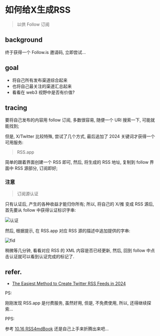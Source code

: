 # 如何给X生成RSS
> 以供 Follow 订阅

## background
终于获得一个 Follow.is 邀请码,
立即尝试...

## goal

- 将自己所有发布渠道综合起来
- 也将自己最关注的渠道汇总起来
- 看看在 web3 视野中是否有价值?


## tracing

要将自己发布的内容用 follow 订阅, 多数很容易,
随便一个 URl 搜索一下, 可能就能找到;

但是, X/Twitter 比较特殊,
尝试了几个方式, 最后追加了 2024 关键词才获得一个可用服务:

> RSS.app

简单的跟着界面创建一个 RSS 即可,
然后, 将生成的 RSS 地址, 复制到 follow 界面中 RSS 源部分,
订阅即好;

### 注意
> 订阅源认证

只有认证后, 产生的各种收益才能归你所有;
所以, 将自己的 X/推 变成 RSS 源后,
首先要从 follow 中获得认证标识字串:

![认证](https://ipic.zoomquiet.top/2024-10-15-zshot%202024-10-15%2015.12.19.jpg)

然后, 根据提示, 在 RSS.app 对应 RSS 源的描述中追加提供的字串:

![fid](https://ipic.zoomquiet.top/2024-10-15-WechatIMG5607.jpg)

稍微等几分钟, 看看对应 RSS 的 XML 内容是否已经更新,
然后, 回到 follow 中点击认证就可以看到认证完成的标记了.


## refer.
- [The Easiest Method to Create Twitter RSS Feeds in 2024](https://www.wprssaggregator.com/twitter-rss/)

PS:

刚刚发现 RSS.app 是付费服务,
虽然好用, 但是, 不免费使用, 所以, 还得继续探索...

PPS:

参考 [10.16 RSS4mdBook](20241016-rss4mdbook.md)
还是自己上手来折腾出来吧...


